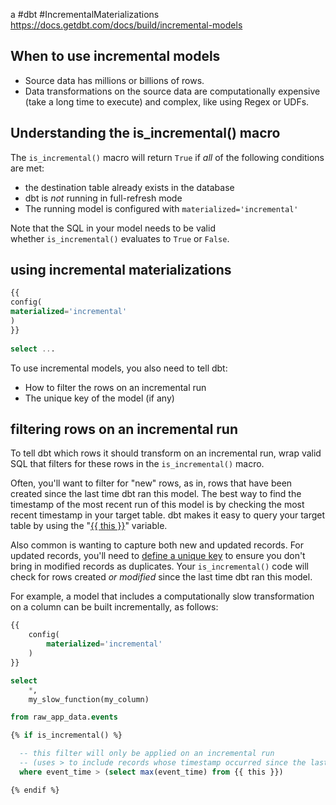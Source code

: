 a
#dbt #IncrementalMaterializations 
https://docs.getdbt.com/docs/build/incremental-models
## When to use incremental models
- Source data has millions or billions of rows.
- Data transformations on the source data are computationally expensive (take a long time to execute) and complex, like using Regex or UDFs.
## Understanding the is_incremental() macro[​](https://docs.getdbt.com/docs/build/incremental-models#understanding-the-is_incremental-macro "Direct link to Understanding the is_incremental() macro")

The `is_incremental()` macro will return `True` if _all_ of the following conditions are met:

- the destination table already exists in the database
- dbt is _not_ running in full-refresh mode
- The running model is configured with `materialized='incremental'`

Note that the SQL in your model needs to be valid whether `is_incremental()` evaluates to `True` or `False`.

## using incremental materializations

```sql
{{  
config(  
materialized='incremental'  
)  
}}  
  
select ...
```

To use incremental models, you also need to tell dbt:

- How to filter the rows on an incremental run
- The unique key of the model (if any)

## filtering rows on an incremental run

To tell dbt which rows it should transform on an incremental run, wrap valid SQL that filters for these rows in the `is_incremental()` macro.

Often, you'll want to filter for "new" rows, as in, rows that have been created since the last time dbt ran this model. The best way to find the timestamp of the most recent run of this model is by checking the most recent timestamp in your target table. dbt makes it easy to query your target table by using the "[{{ this }}](https://docs.getdbt.com/reference/dbt-jinja-functions/this)" variable.

Also common is wanting to capture both new and updated records. For updated records, you'll need to [define a unique key](https://docs.getdbt.com/docs/build/incremental-models#defining-a-unique-key-optional) to ensure you don't bring in modified records as duplicates. Your `is_incremental()` code will check for rows created _or modified_ since the last time dbt ran this model.

For example, a model that includes a computationally slow transformation on a column can be built incrementally, as follows:

```sql
{{
    config(
        materialized='incremental'
    )
}}

select
    *,
    my_slow_function(my_column)

from raw_app_data.events

{% if is_incremental() %}

  -- this filter will only be applied on an incremental run
  -- (uses > to include records whose timestamp occurred since the last run of this model)
  where event_time > (select max(event_time) from {{ this }})

{% endif %}
```
